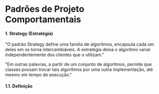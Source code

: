 # Padrões de Projeto Comportamentais

#### 1. Strategy (Estratégia)

"O padrão Strategy define uma família de algorítmos, encapsula cada um deles em os torna intercambiáveis.
A estratégia deixa o algorítmo variar independentemente dos clientes que o utilizam."

"Em outras palavras, a partir de um conjunto de algorítmos, permite que classes possam trocar tais algorítmos por uma
outra implementação, até mesmo em tempo de execução."


#### 1.1. Definição
